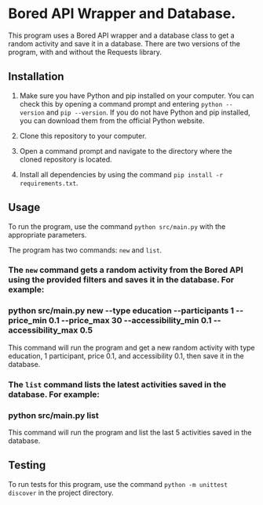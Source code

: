 # Bored API Wrapper and Database.
This program uses a Bored API wrapper and a database class to get a random activity and save it in a database. There are two versions of the program, with and without the Requests library.

## Installation
1. Make sure you have Python and pip installed on your computer. You can check this by opening a command prompt and entering `python --version` and `pip --version`. If you do not have Python and pip installed, you can download them from the official Python website.

2. Clone this repository to your computer.

3. Open a command prompt and navigate to the directory where the cloned repository is located.

4. Install all dependencies by using the command `pip install -r requirements.txt`.

## Usage
To run the program, use the command `python src/main.py` with the appropriate parameters.

The program has two commands: `new` and `list`.

### The `new` command gets a random activity from the Bored API using the provided filters and saves it in the database. For example:
### python src/main.py new --type education --participants 1 --price_min 0.1 --price_max 30 --accessibility_min 0.1 --accessibility_max 0.5
This command will run the program and get a new random activity with type education, 1 participant, price 0.1, and accessibility 0.1, then save it in the database.

### The `list` command lists the latest activities saved in the database. For example:
### python src/main.py list
This command will run the program and list the last 5 activities saved in the database.

## Testing

To run tests for this program, use the command `python -m unittest discover` in the project directory.

